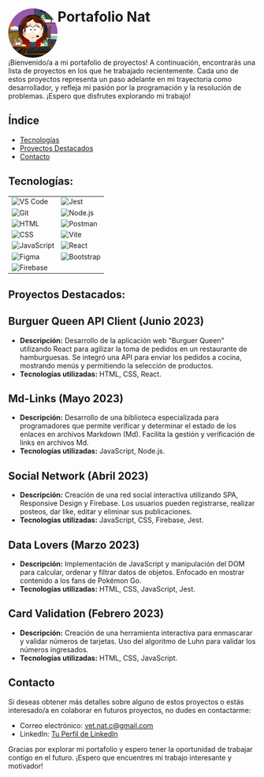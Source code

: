 <h1>
  <img src="src/assets/yo-banner.png" alt="Logo" width="100" height="100" align="left" style="border-radius: 100%;">
  Portafolio Nat
</h1>
<br>
<br>


¡Bienvenido/a a mi portafolio de proyectos! A continuación, encontrarás una lista de proyectos en los que he trabajado recientemente. Cada uno de estos proyectos representa un paso adelante en mi trayectoria como desarrollador, y refleja mi pasión por la programación y la resolución de problemas. ¡Espero que disfrutes explorando mi trabajo!

## Índice

- [Tecnologías](#tecnologías)
- [Proyectos Destacados](#proyectos-destacados)
- [Contacto](#contacto)

## Tecnologías:

|                                                              |                                                        |
| ------------------------------------------------------------ | ------------------------------------------------------ |
| ![VS Code](https://skillicons.dev/icons?i=vscode&theme=dark) | ![Jest](https://skillicons.dev/icons?i=jest)           |
| ![Git](https://skillicons.dev/icons?i=git&theme=dark)        | ![Node.js](https://skillicons.dev/icons?i=nodejs)      |
| ![HTML](https://skillicons.dev/icons?i=html&theme=dark)      | ![Postman](https://skillicons.dev/icons?i=postman)     |
| ![CSS](https://skillicons.dev/icons?i=css)                   | ![Vite](https://skillicons.dev/icons?i=vite)           |
| ![JavaScript](https://skillicons.dev/icons?i=js)             | ![React](https://skillicons.dev/icons?i=react)         |
| ![Figma](https://skillicons.dev/icons?i=figma)               | ![Bootstrap](https://skillicons.dev/icons?i=bootstrap) |
| ![Firebase](https://skillicons.dev/icons?i=firebase)         |                                                        |

## Proyectos Destacados:

## Burguer Queen API Client (Junio 2023)

- **Descripción:** Desarrollo de la aplicación web "Burguer Queen" utilizando React para agilizar la toma de pedidos en un restaurante de hamburguesas. Se integró una API para enviar los pedidos a cocina, mostrando menús y permitiendo la selección de productos.
- **Tecnologías utilizadas:** HTML, CSS, React.

## Md-Links (Mayo 2023)

- **Descripción:** Desarrollo de una biblioteca especializada para programadores que permite verificar y determinar el estado de los enlaces en archivos Markdown (Md). Facilita la gestión y verificación de links en archivos Md.
- **Tecnologías utilizadas:** JavaScript, Node.js.

## Social Network (Abril 2023)

- **Descripción:** Creación de una red social interactiva utilizando SPA, Responsive Design y Firebase. Los usuarios pueden registrarse, realizar posteos, dar like, editar y eliminar sus publicaciones.
- **Tecnologías utilizadas:** JavaScript, CSS, Firebase, Jest.

## Data Lovers (Marzo 2023)

- **Descripción:** Implementación de JavaScript y manipulación del DOM para calcular, ordenar y filtrar datos de objetos. Enfocado en mostrar contenido a los fans de Pokémon Go.
- **Tecnologías utilizadas:** HTML, CSS, JavaScript, Jest.

## Card Validation (Febrero 2023)

- **Descripción:** Creación de una herramienta interactiva para enmascarar y validar números de tarjetas. Uso del algoritmo de Luhn para validar los números ingresados.
- **Tecnologías utilizadas:** HTML, CSS, JavaScript.

## Contacto

Si deseas obtener más detalles sobre alguno de estos proyectos o estás interesado/a en colaborar en futuros proyectos, no dudes en contactarme:

- Correo electrónico: vet.nat.c@gmail.com
- LinkedIn: [Tu Perfil de LinkedIn](https://www.linkedin.com/in/giselle-cifuentes-m/)

Gracias por explorar mi portafolio y espero tener la oportunidad de trabajar contigo en el futuro. ¡Espero que encuentres mi trabajo interesante y motivador!
